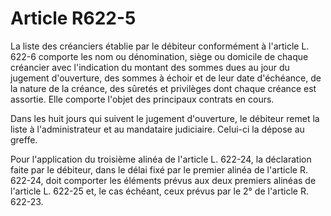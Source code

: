 # Article R622-5

La liste des créanciers établie par le débiteur conformément à l'article L. 622-6 comporte les nom ou dénomination, siège ou domicile de chaque créancier avec l'indication du montant des sommes dues au jour du jugement d'ouverture, des sommes à échoir et de leur date d'échéance, de la nature de la créance, des sûretés et privilèges dont chaque créance est assortie. Elle comporte l'objet des principaux contrats en cours.

Dans les huit jours qui suivent le jugement d'ouverture, le débiteur remet la liste à l'administrateur et au mandataire judiciaire. Celui-ci la dépose au greffe.

Pour l'application du troisième alinéa de l'article L. 622-24, la déclaration faite par le débiteur, dans le délai fixé par le premier alinéa de l'article R. 622-24, doit comporter les éléments prévus aux deux premiers alinéas de l'article L. 622-25 et, le cas échéant, ceux prévus par le 2° de l'article R. 622-23.
